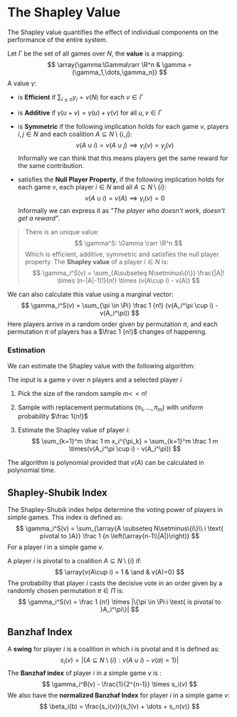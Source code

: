 # The Shapley Value

The Shapley value quantifies the effect of individual components on the performance of the entire system.

Let $\Gamma$ be the set of all games over $N$, the **value** is a mapping:
$$
\array{\gamma:\Gamma\rarr \R^n & \gamma = (\gamma_1,\dots,\gamma_n)}
$$
A value $\gamma$:

- is **Efficient** if $\sum_{i\le n} \gamma_i = v(N)$ for each $v\in \Gamma$

- is **Additive** if $\gamma(u+v) = \gamma(u) + \gamma(v)$  for all $u,v \in \Gamma$

- is **Symmetric** if the following implication holds for each game $v$, players $i,j \in N$ and each coalition $A \subseteq N\setminus \{i,j\}$:
  $$
  v(A \cup i ) = v(A \cup j) \implies \gamma_i(v) = \gamma_j(v)
  $$
  Informally we can think that this means players get the same reward for the same contribution.

- satisfies the **Null Player Property**, if the following implication holds for each game $v$, each player $i \in N$ and all $A \subseteq N \setminus \{i\}$:
  $$
  v(A\cup i) = v(A) \implies \gamma_i(v) =0
  $$
  Informally we can express it as *"The player who doesn't work, doesn't get a reward"*.

> There is an unique value:
> $$
> \gamma^S: \Gamma \rarr \R^n
> $$
> Which is efficient, additive, symmetric and satisfies the null player property. The **Shapley value** of a player $i\in N$ is:
> $$
> \gamma_i^S(v) = \sum_{A\subseteq N\setminus\{i\}} \frac{|A|! \times (n-|A|-1)!}{n!} \times (v(A\cup i) - v(A))
> $$

We can also calculate this value using a marginal vector:
$$
\gamma_i^S(v) = \sum_{\pi \in \Pi} \frac 1 {n!} (v(A_i^\pi \cup i) - v(A_i^\pi))
$$
Here players arrive in a random order given by permutation $\pi$, and each permutation $\pi$ of players has a $\frac 1 {n!}$ changes of happening.

### Estimation

We can estimate the Shapley value with the following algorithm:

The input is a game $v$ over $n$ players and a selected player $i$

1. Pick the size of the random sample $m <\!<n!$

2. Sample with replacement permutations $(\pi_1,\dots,\pi_m)$ with uniform probability $\frac 1{n!}$

3. Estimate the Shapley value of player $i$:
   $$
   \sum_{k=1}^m \frac 1 m x_i^{\pi_k} = \sum_{k=1}^m \frac 1 m \times(v(A_i^\pi \cup i) - v(A_i^\pi))
   $$

The algorithm is polynomial provided that $v(A)$ can be calculated in polynomial time.

## Shapley-Shubik Index

The Shapley-Shubik index helps determine the voting power of players in simple games. This index is defined as:
$$
\gamma_i^S(v) = \sum_{\array{A \subseteq N\setminus\{i\}\\ i \text{ pivotal to }A}} \frac 1 {n \left(\array{n-1\\|A|}\right)}
$$
For a player $i$ in a simple game $v$.

A player $i$ is pivotal to a coalition $A \subseteq N\setminus\{i\}$ if:
$$
\array{v(A\cup i) = 1 & \and & v(A)=0}
$$
The probability that player $i$  casts the decisive vote in an order given by a randomly chosen permutation $\pi \in \Pi$ is:
$$
\gamma_i^S(v) = \frac 1 {n!} \times |\{\pi \in \Pi:i \text{ is pivotal to }A_i^\pi\}|
$$

## Banzhaf Index

A **swing** for player $i$ is a coalition in which $i$ is pivotal and it is defined as:
$$
s_i(v) = |\{A \subseteq N \setminus \{i\}: v(A\cup i) - v(a) = 1\}|
$$
The **Banzhaf index** of player $i$ in a simple game $v$ is :
$$
\gamma_i^B(v) - \frac{1}{2^{n-1}} \times s_i(v)
$$
We also have the **normalized Banzhaf Index** for player $i$ in a simple game $v$:
$$
\beta_i(b) = \frac{s_i(v)}{s_1(v) + \dots + s_n(v)}
$$

